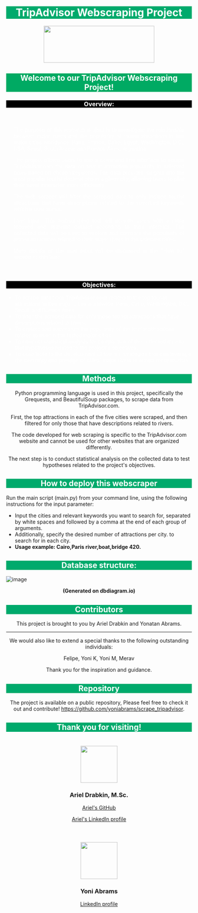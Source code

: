 <div style="background-color:#00AA6C; color:white; text-align:center">
    <h1>TripAdvisor Webscraping Project</h1>
</div>

<div style="text-align:center">
    <img src="https://static.tacdn.com/img2/brand_refresh/Tripadvisor_lockup_horizontal_secondary_registered.svg" width="300" height="100">
</div>

<div style="background-color:#00AA63; color:white; text-align:center">
    <h2>Welcome to our TripAdvisor Webscraping Project!</h2>
</div>

<div style="background-color:#000000; color:white; text-align:center">
    <h3><strong>Overview:</strong></h3>
</div>

<div style="color:white; text-align:justify; padding:20px">
    <p>The purpose of this research project is to investigate the relationship between major rivers and the popularity of tourist attractions in five major cities worldwide: Paris, France; Cairo, Egypt; Washington, D.C., USA; Seoul, South Korea; and Buenos Aires, Argentina.</p>
    <p>The project allows users to use a command line interface to scrape TripAdvisor.com for data on tourist attraction popularity in selected cities based on chosen keywords. The data provides insights into the most popular tourist destinations in a given city, allowing users to plan their travel itineraries more efficiently.</p>
    <p>The web scraper will filter the scraped data to only include tourist attractions that have descriptions related to the specified keywords which a user wants.</p>
    <p>User input: This webscraping tool will provide users with a more focused and relevant dataset according to their interests. The collected data will be used to explore and compare the popularity of tourist attractions related to their major rivers in the selected cities.</p>
    <p>More details of the user input will be discussed in the "How to" section of this intro.</p>
</div>

<div style="background-color:#000000; color:white; text-align:center">
    <h3><strong>Objectives:</strong></h3>
</div>

<div style="color:white; text-align:left">
    <ul>
        <li>To scrape data from <strong>TripAdvisor.com</strong> related to the top tourist attractions in five major cities worldwide: Paris, Cairo, Washington, D.C., Seoul, and Buenos Aires.
        <li>To filter the scraped data for only those tourist attractions that have descriptions related to rivers.
        <li>To explore and summarize the popularity of the tourist attractions related to river in the tested major cities.
        <li>To conduct statistical analysis for comparison of the collected data to test hypotheses related to the project's objectives.
        <li>To contribute to the development of tourism strategies that can leverage the centrality and prestige of cities' major rivers to attract more tourists.
        </li>
    </ul>
</div>

<div style="background-color:#00AA6C; color:white; text-align:center">
    <h2>Methods</h2>
</div>

<div style="text-align:center; ">
    <p>Python programming language is used in this project, specifically the Grequests, and BeautifulSoup packages, to scrape data from TripAdvisor.com.<p>
    <p>First, the top attractions in each of the five cities were scraped, and then filtered for only those that have descriptions related to rivers.<p>
    <p>The code developed for web scraping is specific to the TripAdvisor.com website and cannot be used for other websites that are organized differently.<p>
    <p>The next step is to conduct statistical analysis on the collected data to test hypotheses related to the project's objectives.<p>
</div>

<div style="background-color:#00AA6C; color:white; text-align:center">
    <h2>How to deploy this webscraper</h2>
</div>
<div style="text-align:left; ">
<p>Run the main script (main.py) from your command line, using the following instructions for the input parameter:</p>
<ul>
    <li> Input the cities and relevant keywords you want to search for, separated by white
    spaces and followed by a comma at the end of each group of arguments.
    <li> Additionally, specify the desired number of attractions per city.
    to search for in each city.
    <li><strong>Usage example: Cairo,Paris river,boat,bridge 420.</strong>
    </li>
</ul>
</div>

<div style="background-color:#00AA6C; color:white; text-align:center">
    <h2>Database structure:</h2>
</div>

![image](https://user-images.githubusercontent.com/124047859/229366709-f54c0a51-df96-48ea-a3b4-8e1944b8d159.png)

<div style="text-align:center">
    <p><strong>(Generated on dbdiagram.io)</strong></p>
</div>

<div style="background-color:#00AA6C; color:white; text-align:center">
    <h2>Contributors</h2>
</div>

<div style="text-align:center;">
    <p>This project is brought to you by Ariel Drabkin and Yonatan Abrams.</p>
    <hr></hr
    <p>We would also like to extend a special thanks to the following outstanding individuals:
    <p>Felipe, Yoni K, Yoni M, Merav</p>
    <p>Thank you for the inspiration and guidance.</p>
</div>

<div style="background-color:#00AA6C; color:white; text-align:center">
    <h2>Repository</h2>
</div>

<div style="text-align:center;">
    <p>The project is available on a public repository, Please feel free to check it out and contribute!
        <a href="https://github.com/yoniabrams/scrape_tripadvisor">https://github.com/yoniabrams/scrape_tripadvisor</a>.
</div>

<div style="background-color:#00AA6C; color:white; text-align:center">
    <h2>Thank you for visiting!</h2>
</div>

<div style="text-align:center; padding:20px">
    <img src="https://avatars.githubusercontent.com/u/127224022?v=4" alt width="100" height="100">
        <h3>Ariel Drabkin, M.Sc. </h3>
        <p><a href="https://github.com/ArielDrabkin">Ariel's GitHub</a></p>
        <p><a href="https://www.linkedin.com/in/ariel-drabkin-6b361212a">Ariel's LinkedIn profile</a></p>
</div>

<div style="background-color:#00AA6C; text-align:center; color:#00AA6C"></div>

<div style="text-align:center; padding:20px">
    <img src="https://media.licdn.com/dms/image/C4D03AQGoE8meIrOy1Q/profile-displayphoto-shrink_800_800/0/1655661599542?e=1684368000&v=beta&t=d3FckhqY3t4eca_wY-TIbBWJcyHRukO4gIukw7urZQE" alt height="100" width="100">
        <h3>Yoni Abrams</h3>
        <p><a href="https://www.linkedin.com/in/yabrams/">LinkedIn profile</a></p>
</div>

<div style="background-color:#00AA6C; text-align:center; color:#00AA6C"></div>
